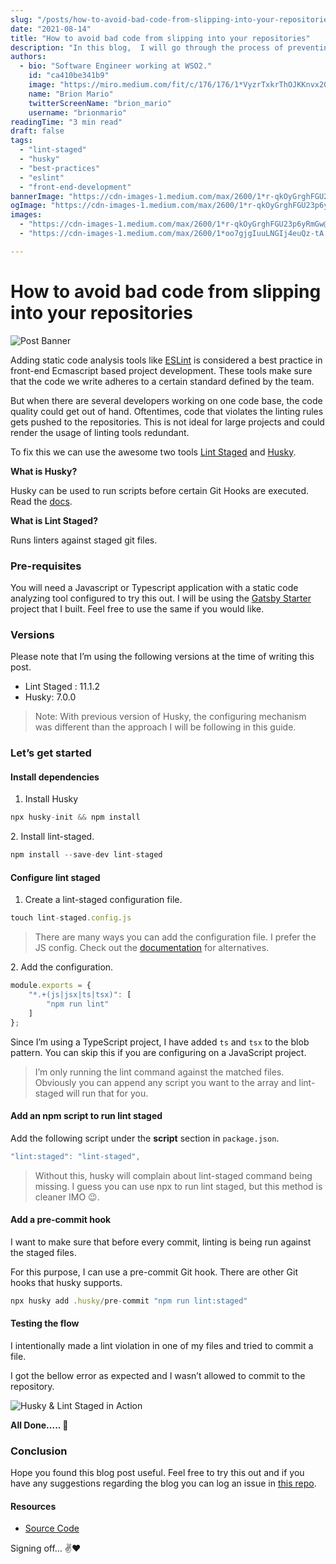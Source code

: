 ```yaml
---
slug: "/posts/how-to-avoid-bad-code-from-slipping-into-your-repositories/"
date: "2021-08-14"
title: "How to avoid bad code from slipping into your repositories"
description: "In this blog,  I will go through the process of preventing code that violates lint rules from being slipped into repositories using Lint Staged and Husky."
authors:
  - bio: "Software Engineer working at WSO2."
    id: "ca410be341b9"
    image: "https://miro.medium.com/fit/c/176/176/1*VyzrTxkrThOJKKnvx20UTg.png"
    name: "Brion Mario"
    twitterScreenName: "brion_mario"
    username: "brionmario"
readingTime: "3 min read"
draft: false
tags:
  - "lint-staged"
  - "husky"
  - "best-practices"
  - "eslint"
  - "front-end-development"
bannerImage: "https://cdn-images-1.medium.com/max/2600/1*r-qkOyGrghFGU23p6yRmGw@2x.png"
ogImage: "https://cdn-images-1.medium.com/max/2600/1*r-qkOyGrghFGU23p6yRmGw@2x.png"
images:
  - "https://cdn-images-1.medium.com/max/2600/1*r-qkOyGrghFGU23p6yRmGw@2x.png"
  - "https://cdn-images-1.medium.com/max/2600/1*oo7gjgIuuLNGIj4euQz-tA.png"

---
```


# How to avoid bad code from slipping into your repositories

![Post Banner](https://cdn-images-1.medium.com/max/800/1*r-qkOyGrghFGU23p6yRmGw@2x.png)

Adding static code analysis tools like [ESLint](https://eslint.org/) is considered a best practice in front-end Ecmascript based project development. These tools make sure that the code we write adheres to a certain standard defined by the team.

But when there are several developers working on one code base, the code quality could get out of hand. Oftentimes, code that violates the linting rules gets pushed to the repositories. This is not ideal for large projects and could render the usage of linting tools redundant.

To fix this we can use the awesome two tools [Lint Staged](https://www.npmjs.com/package/lint-staged) and [Husky](https://typicode.github.io/husky/).

**What is Husky?**

Husky can be used to run scripts before certain Git Hooks are executed. Read the [docs](https://typicode.github.io/husky/#/).

**What is Lint Staged?**

Runs linters against staged git files.

### Pre-requisites

You will need a Javascript or Typescript application with a static code analyzing tool configured to try this out. I will be using the [Gatsby Starter](https://github.com/brionmario/gatsby-starter) project that I built. Feel free to use the same if you would like.

### Versions

Please note that I’m using the following versions at the time of writing this post.

*   Lint Staged : 11.1.2
*   Husky: 7.0.0

> Note: With previous version of Husky, the configuring mechanism was different than the approach I will be following in this guide.

### Let’s get started

#### Install dependencies

1.  Install Husky

```js
npx husky-init && npm install
```

2\. Install lint-staged.

```js
npm install --save-dev lint-staged
```

#### Configure lint staged

1.  Create a lint-staged configuration file.

```js
touch lint-staged.config.js
```

> There are many ways you can add the configuration file. I prefer the JS config. Check out the [documentation](https://github.com/okonet/lint-staged#configuration) for alternatives.

2\. Add the configuration.

```js
module.exports = {
    "*.+(js|jsx|ts|tsx)": [
        "npm run lint"
    ]
};
```

Since I’m using a TypeScript project, I have added `ts` and `tsx`  to the blob pattern. You can skip this if you are configuring on a JavaScript project.

> I’m only running the lint command against the matched files. Obviously you can append any script you want to the array and lint-staged will run that for you.

#### Add an npm script to run lint staged

Add the following script under the **script** section in `package.json`.

```js
"lint:staged": "lint-staged",
```

> Without this, husky will complain about lint-staged command being missing. I guess you can use npx to run lint staged, but this method is cleaner IMO 😉.

#### Add a pre-commit hook

I want to make sure that before every commit, linting is being run against the staged files.

For this purpose, I can use a pre-commit Git hook. There are other Git hooks that husky supports.

```js
npx husky add .husky/pre-commit "npm run lint:staged"
```

#### Testing the flow

I intentionally made a lint violation in one of my files and tried to commit a file.

I got the bellow error as expected and I wasn’t allowed to commit to the repository.

![Husky & Lint Staged in Action](https://cdn-images-1.medium.com/max/800/1*oo7gjgIuuLNGIj4euQz-tA.png)

**All Done….. 🥳**

### Conclusion

Hope you found this blog post useful. Feel free to try this out and if you have any suggestions regarding the blog you can log an issue in [this repo](https://github.com/brionmario/blog-resources/issues).

#### Resources

*   [Source Code](https://github.com/brionmario/gatsby-starter/tree/init-lint-staged-and-husky)

Signing off… ✌️❤️

